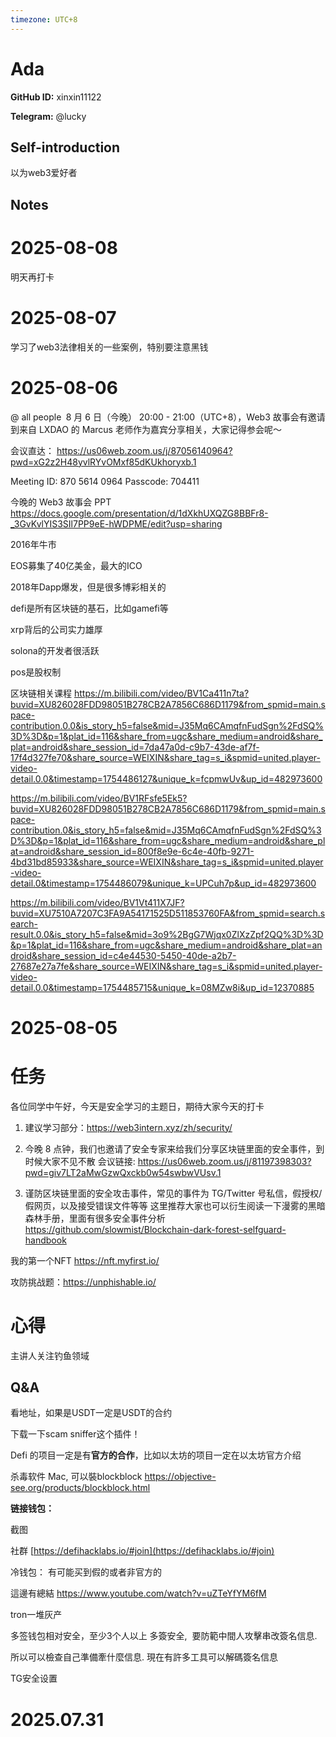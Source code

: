 ```yaml
---
timezone: UTC+8
---
```


# Ada

**GitHub ID:** xinxin11122

**Telegram:** @lucky

## Self-introduction

以为web3爱好者

## Notes

<!-- Content_START -->
# 2025-08-08

明天再打卡

# 2025-08-07

学习了web3法律相关的一些案例，特别要注意黑钱

# 2025-08-06

@ all people 
8 月 6 日（今晚） 20:00 - 21:00（UTC+8），Web3 故事会有邀请到来自 LXDAO 的 Marcus 老师作为嘉宾分享相关，大家记得参会呢～

会议直达：
https://us06web.zoom.us/j/87056140964?pwd=xG2z2H48yvlRYvOMxf85dKUkhoryxb.1

Meeting ID: 870 5614 0964
Passcode: 704411


今晚的 Web3 故事会 PPT
https://docs.google.com/presentation/d/1dXkhUXQZG8BBFr8-_3GvKvlYIS3SIl7PP9eE-hWDPME/edit?usp=sharing


2016年牛市

EOS募集了40亿美金，最大的ICO


2018年Dapp爆发，但是很多博彩相关的

defi是所有区块链的基石，比如gamefi等

xrp背后的公司实力雄厚

solona的开发者很活跃

pos是股权制



区块链相关课程
https://m.bilibili.com/video/BV1Ca411n7ta?buvid=XU826028FDD98051B278CB2A7856C686D1179&from_spmid=main.space-contribution.0.0&is_story_h5=false&mid=J35Mq6CAmqfnFudSgn%2FdSQ%3D%3D&p=1&plat_id=116&share_from=ugc&share_medium=android&share_plat=android&share_session_id=7da47a0d-c9b7-43de-af7f-17f4d327fe70&share_source=WEIXIN&share_tag=s_i&spmid=united.player-video-detail.0.0&timestamp=1754486127&unique_k=fcpmwUv&up_id=482973600

https://m.bilibili.com/video/BV1RFsfe5Ek5?buvid=XU826028FDD98051B278CB2A7856C686D1179&from_spmid=main.space-contribution.0&is_story_h5=false&mid=J35Mq6CAmqfnFudSgn%2FdSQ%3D%3D&p=1&plat_id=116&share_from=ugc&share_medium=android&share_plat=android&share_session_id=800f8e9e-6c4e-40fb-9271-4bd31bd85933&share_source=WEIXIN&share_tag=s_i&spmid=united.player-video-detail.0&timestamp=1754486079&unique_k=UPCuh7p&up_id=482973600

https://m.bilibili.com/video/BV1Vt411X7JF?buvid=XU7510A7207C3FA9A54171525D511853760FA&from_spmid=search.search-result.0.0&is_story_h5=false&mid=3o9%2BgG7Wjqx0ZlXzZpf2QQ%3D%3D&p=1&plat_id=116&share_from=ugc&share_medium=android&share_plat=android&share_session_id=c4e44530-5450-40de-a2b7-27687e27a7fe&share_source=WEIXIN&share_tag=s_i&spmid=united.player-video-detail.0.0&timestamp=1754485715&unique_k=08MZw8i&up_id=12370885

# 2025-08-05

# 任务

各位同学中午好，今天是安全学习的主题日，期待大家今天的打卡
1. 建议学习部分：https://web3intern.xyz/zh/security/
2. 今晚 8 点钟，我们也邀请了安全专家来给我们分享区块链里面的安全事件，到时候大家不见不散
会议链接: https://us06web.zoom.us/j/81197398303?pwd=giv7LT2aMwGzwQxckb0w54swbwVUsv.1

3. 谨防区块链里面的安全攻击事件，常见的事件为 TG/Twitter 号私信，假授权/假网页，以及接受错误文件等等
这里推荐大家也可以衍生阅读一下漫雾的黑暗森林手册，里面有很多安全事件分析
https://github.com/slowmist/Blockchain-dark-forest-selfguard-handbook

我的第一个NFT
https://nft.myfirst.io/

攻防挑战题：https://unphishable.io/

# 心得

主讲人关注钓鱼领域

## Q&A

看地址，如果是USDT一定是USDT的合约

下载一下scam sniffer这个插件！

Defi 的项目一定是有**官方的合作**，比如以太坊的项目一定在以太坊官方介绍

杀毒软件
Mac, 可以裝blockblock
https://objective-see.org/products/blockblock.html

**链接钱包：**

截图

社群
[https://defihacklabs.io/#join](https://defihacklabs.io/#join)

冷钱包：
有可能买到假的或者非官方的

這邊有總結 https://www.youtube.com/watch?v=uZTeYfYM6fM

tron一堆灰产

多签钱包相对安全，至少3个人以上
多簽安全,  要防範中間人攻擊串改簽名信息. 

所以可以檢查自己準備牽什麼信息. 現在有許多工具可以解碼簽名信息

TG安全设置


# 2025.07.31


<!-- Content_END -->
